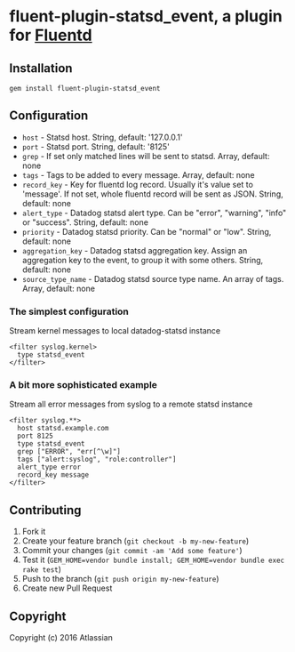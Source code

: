 # fluent-plugin-statsd_event, a plugin for [Fluentd](http://fluentd.org)

## Installation

    gem install fluent-plugin-statsd_event

## Configuration

* `host` - Statsd host. String, default: '127.0.0.1'
* `port` - Statsd port. String, default: '8125'
* `grep` - If set only matched lines will be sent to statsd. Array, default: none
* `tags` - Tags to be added to every message. Array, default: none
* `record_key` - Key for fluentd log record. Usually it's value set to 'message'. If not set, whole fluentd record will be sent as JSON. String, default: none
* `alert_type` - Datadog statsd alert type. Can be "error", "warning", "info" or "success". String, default: none
* `priority` - Datadog statsd priority. Can be "normal" or "low". String, default: none
* `aggregation_key` - Datadog statsd aggregation key. Assign an aggregation key to the event, to group it with some others. String, default: none
* `source_type_name` - Datadog statsd source type name. An array of tags. Array, default: none

### The simplest configuration
Stream kernel messages to local datadog-statsd instance
```
<filter syslog.kernel>
  type statsd_event
</filter>
```

### A bit more sophisticated example
Stream all error messages from syslog to a remote statsd instance
```
<filter syslog.**>
  host statsd.example.com
  port 8125
  type statsd_event
  grep ["ERROR", "err[^\w]"]
  tags ["alert:syslog", "role:controller"]
  alert_type error
  record_key message
</filter>
```
## Contributing

1. Fork it
2. Create your feature branch (`git checkout -b my-new-feature`)
3. Commit your changes (`git commit -am 'Add some feature'`)
4. Test it (`GEM_HOME=vendor bundle install; GEM_HOME=vendor bundle exec rake test`)
5. Push to the branch (`git push origin my-new-feature`)
6. Create new Pull Request

## Copyright
  Copyright (c) 2016 Atlassian